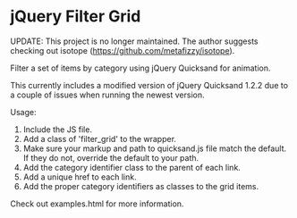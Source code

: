 jQuery Filter Grid
===========

UPDATE: This project is no longer maintained. The author suggests checking out isotope (https://github.com/metafizzy/isotope).

Filter a set of items by category using jQuery Quicksand for animation.

This currently includes a modified version of jQuery Quicksand 1.2.2 due to a couple of issues when running the newest version.

Usage:

1. Include the JS file.
2. Add a class of 'filter_grid' to the wrapper.
4. Make sure your markup and path to quicksand.js file match the default. If they do not, override the default to your path.
5. Add the category identifier class to the parent of each link.
5. Add a unique href to each link.
6. Add the proper category identifiers as classes to the grid items.

Check out examples.html for more information.
